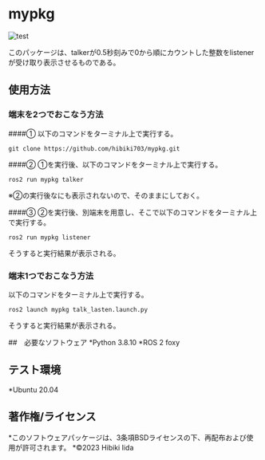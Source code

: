 # mypkg
![test](https://github.com/hibiki703/mypkg/actions/workflows/test.yml/badge.svg)

このパッケージは、talkerが0.5秒刻みで0から順にカウントした整数をlistenerが受け取り表示させるものである。

## 使用方法
### 端末を2つでおこなう方法
####①
以下のコマンドをターミナル上で実行する。
```
git clone https://github.com/hibiki703/mypkg.git
```
####②
①を実行後、以下のコマンドをターミナル上で実行する。
```
ros2 run mypkg talker
```
※②の実行後なにも表示されないので、そのままにしておく。

####③
②を実行後、別端末を用意し、そこで以下のコマンドをターミナル上で実行する。
```
ros2 run mypkg listener
```
そうすると実行結果が表示される。

### 端末1つでおこなう方法
以下のコマンドをターミナル上で実行する。
```
ros2 launch mypkg talk_lasten.launch.py
```
そうすると実行結果が表示される。


##　必要なソフトウェア
*Python 3.8.10
*ROS 2 foxy

## テスト環境
*Ubuntu 20.04

## 著作権/ライセンス
*このソフトウェアパッケージは、3条項BSDライセンスの下、再配布および使用が許可されます。
*©2023 Hibiki Iida
